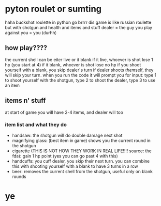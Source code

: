 # pyton roulet or sumting

haha buckshot roulette in python go brrrr
dis game is like russian roulette but with shotgun and health and items and stuff
dealer = the guy you play against
you = you (durhh)

## how play????

the current shell can be eiter live or it blank
if it live, whoever is shot lose 1 hp (you start at 4)
if it blank, whoever is shot lose no hp
if you shoot yourself with a blank, you skip dealer's turn
if dealer shoots *them*self, they will skip your turn.
when you run the code it will prompt you for input: type 1 to shoot yourself with the shotgun, type 2 to shoot the dealer, type 3 to use an item

## items n' stuff

at start of game you will have 2-4 items, and dealer will too

### item list and what they do

- handsaw: the shotgun will do double damage next shot
- magnifying glass: (best item in game) shows you the current round in the shotgun
- cigarette (THIS IS NOT HOW THEY WORK IN REAL LIFE!!!! source: the fda): gain 1 hp point (yes you can go past 4 with this)
- handcuffs: you cuff dealer, you skip their next turn. you can combine this with shooting yourself with a blank to have 3 turns in a row
- beer: removes the current shell from the shotgun, useful only on blank rounds

# ye
